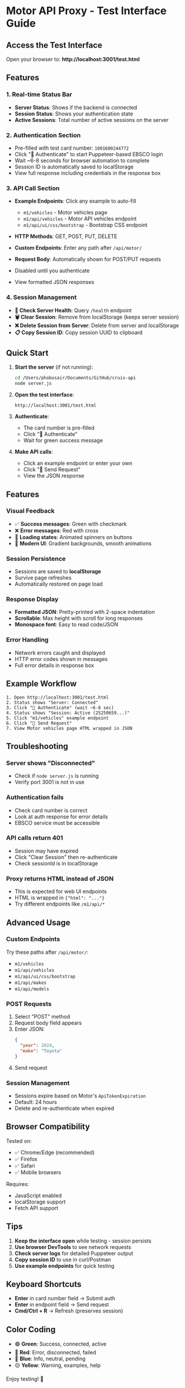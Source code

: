 # Motor API Proxy - Test Interface Guide

## Access the Test Interface

Open your browser to: **http://localhost:3001/test.html**

## Features

### 1. **Real-time Status Bar**
- **Server Status**: Shows if the backend is connected
- **Session Status**: Shows your authentication state
- **Active Sessions**: Total number of active sessions on the server

### 2. **Authentication Section**
- Pre-filled with test card number: `1001600244772`
- Click "🔐 Authenticate" to start Puppeteer-based EBSCO login
- Wait ~6-8 seconds for browser automation to complete
- Session ID is automatically saved to localStorage
- View full response including credentials in the response box

### 3. **API Call Section**
- **Example Endpoints**: Click any example to auto-fill
  - `m1/vehicles` - Motor vehicles page
  - `m1/api/vehicles` - Motor API vehicles endpoint
  - `m1/api/ui/css/bootstrap` - Bootstrap CSS endpoint
  
- **HTTP Methods**: GET, POST, PUT, DELETE
- **Custom Endpoints**: Enter any path after `/api/motor/`
- **Request Body**: Automatically shown for POST/PUT requests
- Disabled until you authenticate
- View formatted JSON responses

### 4. **Session Management**
- **🏥 Check Server Health**: Query `/health` endpoint
- **🗑️ Clear Session**: Remove from localStorage (keeps server session)
- **❌ Delete Session from Server**: Delete from server and localStorage
- **📋 Copy Session ID**: Copy session UUID to clipboard

## Quick Start

1. **Start the server** (if not running):
   ```bash
   cd /Users/phobosair/Documents/GitHub/cruis-api
   node server.js
   ```

2. **Open the test interface**:
   ```
   http://localhost:3001/test.html
   ```

3. **Authenticate**:
   - The card number is pre-filled
   - Click "🔐 Authenticate"
   - Wait for green success message

4. **Make API calls**:
   - Click an example endpoint or enter your own
   - Click "🚀 Send Request"
   - View the JSON response

## Features

### Visual Feedback
- ✅ **Success messages**: Green with checkmark
- ❌ **Error messages**: Red with cross
- 🔄 **Loading states**: Animated spinners on buttons
- 🎨 **Modern UI**: Gradient backgrounds, smooth animations

### Session Persistence
- Sessions are saved to **localStorage**
- Survive page refreshes
- Automatically restored on page load

### Response Display
- **Formatted JSON**: Pretty-printed with 2-space indentation
- **Scrollable**: Max height with scroll for long responses
- **Monospace font**: Easy to read code/JSON

### Error Handling
- Network errors caught and displayed
- HTTP error codes shown in messages
- Full error details in response box

## Example Workflow

```
1. Open http://localhost:3001/test.html
2. Status shows "Server: Connected"
3. Click "🔐 Authenticate" (wait ~6-8 sec)
4. Status shows "Session: Active (25250659...)"
5. Click "m1/vehicles" example endpoint
6. Click "🚀 Send Request"
7. View Motor vehicles page HTML wrapped in JSON
```

## Troubleshooting

### Server shows "Disconnected"
- Check if `node server.js` is running
- Verify port 3001 is not in use

### Authentication fails
- Check card number is correct
- Look at auth response for error details
- EBSCO service must be accessible

### API calls return 401
- Session may have expired
- Click "Clear Session" then re-authenticate
- Check sessionId is in localStorage

### Proxy returns HTML instead of JSON
- This is expected for web UI endpoints
- HTML is wrapped in `{"html": "..."}`
- Try different endpoints like `/m1/api/*`

## Advanced Usage

### Custom Endpoints
Try these paths after `/api/motor/`:
- `m1/vehicles`
- `m1/api/vehicles`
- `m1/api/ui/css/bootstrap`
- `m1/api/makes`
- `m1/api/models`

### POST Requests
1. Select "POST" method
2. Request body field appears
3. Enter JSON:
   ```json
   {
     "year": 2024,
     "make": "Toyota"
   }
   ```
4. Send request

### Session Management
- Sessions expire based on Motor's `ApiTokenExpiration`
- Default: 24 hours
- Delete and re-authenticate when expired

## Browser Compatibility

Tested on:
- ✅ Chrome/Edge (recommended)
- ✅ Firefox
- ✅ Safari
- ✅ Mobile browsers

Requires:
- JavaScript enabled
- localStorage support
- Fetch API support

## Tips

1. **Keep the interface open** while testing - session persists
2. **Use browser DevTools** to see network requests
3. **Check server logs** for detailed Puppeteer output
4. **Copy session ID** to use in curl/Postman
5. **Use example endpoints** for quick testing

## Keyboard Shortcuts

- **Enter** in card number field → Submit auth
- **Enter** in endpoint field → Send request
- **Cmd/Ctrl + R** → Refresh (preserves session)

## Color Coding

- 🟢 **Green**: Success, connected, active
- 🔴 **Red**: Error, disconnected, failed
- 🔵 **Blue**: Info, neutral, pending
- 🟡 **Yellow**: Warning, examples, help

Enjoy testing! 🚗
